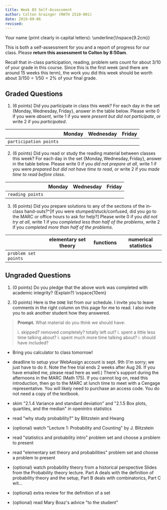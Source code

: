 ```yaml
---
title: Week 03 Self-Assessment
author: Colton Grainger (MATH 2510-001)
date: 2019-09-06
revised:
---
```


Your name (print clearly in capital letters): \underline{\hspace{9.2cm}}

This is both a self-assessment for you and a report of progress for our class. Please **return this assessment to Colton by 8:50am**. 

Recall that in-class participation, reading, problem sets count for about $3/10$ of your grade in this course. Since this is the first week (and there are around $15$ weeks this term), the work you did this week should be worth about $3/150 = 1/50 = 2\%$ of your final grade. 

## Graded Questions

1. (6 points) Did you participate in class this week? For each day in the set $\{\text{Monday}, \text{Wednesday}, \text{Friday}\}$, answer in the table below. Please write 0 if you were *absent*, write 1 if you were *present but did not participate*, or write 2 if you *participated*.

` ` | Monday | Wednesday | Friday
--- | --- | --- | ---
`participation points` | | | 

 
2. (6 points) Did you read or study the reading material between classes this week? For each day in the set $\{\text{Monday}, \text{Wednesday}, \text{Friday}\}$, answer in the table below. Please write 0 if you *did not prepare at all*, write 1 if you were *prepared but did not have time to read*, or write 2 if you *made time to read before class*.

` ` | Monday | Wednesday | Friday
--- | --- | --- | ---
`reading points` | | |

3. (6 points) Did you prepare solutions to any of the sections of the in-class hand-outs?^[If you were stumped/stuck/confused, did you go to the MARC or office hours to ask for help?] Please write 0 if you *did not try at all*, write $1$ if you *completed less than half of the problems*, write $2$ if you *completed more than half of the problems*.

` ` | elementary set theory | functions | numerical statistics
--- | --- | --- | ---
`problem set points` | | | |


## Ungraded Questions

1. (0 points) Do you pledge that the above work was completed with academic integrity?  (Explain?)
\vspace{10em}

2. (0 points) Here is the `DONE` list from our schedule. I invite you to leave comments in the right column on this page for me to read. I also invite you to ask another student how they answered. 

> **Prompt.** What material do you think we should have:  
>
> i. skipped? removed completely? totally left out?
> i. spent a little less time talking about?
> i. spent much more time talking about?
> i. should have included?



- Bring you calculator to class tomorrow!

- deadline to setup your WebAssign account is sept. 9th (I'm sorry; we just have to do it. Note the free trial ends 2 weeks after Aug 26. If you have emailed me, please read here as well.) There's support during the afternoons in the MARC (Math 175). If you cannot log on, read this introduction, then go to the MARC at lunch time to meet with a Cengage representative. You will likely need to purchase an access code. You do not need a copy of the textbook.

- skim "2.1.4 Variance and standard deviation" and "2.1.5 Box plots, quartiles, and the median" in openintro statistics

- read "why study probability?" by Blitzstein and Hwang

- (optional) watch "Lecture 1: Probability and Counting" by J. Blitzstein

- read "statistics and probability intro" problem set and choose a problem to present

- read "elementary set theory and probabilities" problem set and choose a problem to present

- (optional) watch probability theory from a historical perspective Slides from the Probability theory lecture. Part A deals with the definition of probability theory and the setup, Part B deals with combinatorics, Part C wit...

- (optional) extra review for the definition of a set

- (optional) read Mary Boaz's advice "to the student"

